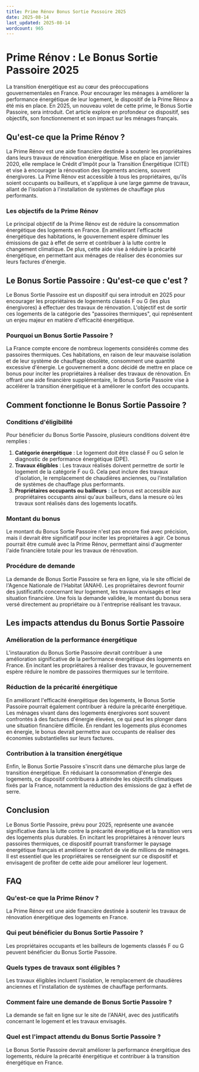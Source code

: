 ```yaml
---
title: Prime Rénov Bonus Sortie Passoire 2025
date: 2025-08-14
last_updated: 2025-08-14
wordcount: 965
---
```


# Prime Rénov : Le Bonus Sortie Passoire 2025

La transition énergétique est au cœur des préoccupations gouvernementales en France. Pour encourager les ménages à améliorer la performance énergétique de leur logement, le dispositif de la Prime Rénov a été mis en place. En 2025, un nouveau volet de cette prime, le Bonus Sortie Passoire, sera introduit. Cet article explore en profondeur ce dispositif, ses objectifs, son fonctionnement et son impact sur les ménages français.

## Qu'est-ce que la Prime Rénov ?

La Prime Rénov est une aide financière destinée à soutenir les propriétaires dans leurs travaux de rénovation énergétique. Mise en place en janvier 2020, elle remplace le Crédit d'Impôt pour la Transition Énergétique (CITE) et vise à encourager la rénovation des logements anciens, souvent énergivores. La Prime Rénov est accessible à tous les propriétaires, qu'ils soient occupants ou bailleurs, et s'applique à une large gamme de travaux, allant de l'isolation à l'installation de systèmes de chauffage plus performants.

### Les objectifs de la Prime Rénov

Le principal objectif de la Prime Rénov est de réduire la consommation énergétique des logements en France. En améliorant l'efficacité énergétique des habitations, le gouvernement espère diminuer les émissions de gaz à effet de serre et contribuer à la lutte contre le changement climatique. De plus, cette aide vise à réduire la précarité énergétique, en permettant aux ménages de réaliser des économies sur leurs factures d'énergie.

## Le Bonus Sortie Passoire : Qu'est-ce que c'est ?

Le Bonus Sortie Passoire est un dispositif qui sera introduit en 2025 pour encourager les propriétaires de logements classés F ou G (les plus énergivores) à effectuer des travaux de rénovation. L'objectif est de sortir ces logements de la catégorie des "passoires thermiques", qui représentent un enjeu majeur en matière d'efficacité énergétique.

### Pourquoi un Bonus Sortie Passoire ?

La France compte encore de nombreux logements considérés comme des passoires thermiques. Ces habitations, en raison de leur mauvaise isolation et de leur système de chauffage obsolète, consomment une quantité excessive d'énergie. Le gouvernement a donc décidé de mettre en place ce bonus pour inciter les propriétaires à réaliser des travaux de rénovation. En offrant une aide financière supplémentaire, le Bonus Sortie Passoire vise à accélérer la transition énergétique et à améliorer le confort des occupants.

## Comment fonctionne le Bonus Sortie Passoire ?

### Conditions d'éligibilité

Pour bénéficier du Bonus Sortie Passoire, plusieurs conditions doivent être remplies :

1. **Catégorie énergétique** : Le logement doit être classé F ou G selon le diagnostic de performance énergétique (DPE).
2. **Travaux éligibles** : Les travaux réalisés doivent permettre de sortir le logement de la catégorie F ou G. Cela peut inclure des travaux d'isolation, le remplacement de chaudières anciennes, ou l'installation de systèmes de chauffage plus performants.
3. **Propriétaires occupants ou bailleurs** : Le bonus est accessible aux propriétaires occupants ainsi qu'aux bailleurs, dans la mesure où les travaux sont réalisés dans des logements locatifs.

### Montant du bonus

Le montant du Bonus Sortie Passoire n'est pas encore fixé avec précision, mais il devrait être significatif pour inciter les propriétaires à agir. Ce bonus pourrait être cumulé avec la Prime Rénov, permettant ainsi d'augmenter l'aide financière totale pour les travaux de rénovation.

### Procédure de demande

La demande de Bonus Sortie Passoire se fera en ligne, via le site officiel de l'Agence Nationale de l'Habitat (ANAH). Les propriétaires devront fournir des justificatifs concernant leur logement, les travaux envisagés et leur situation financière. Une fois la demande validée, le montant du bonus sera versé directement au propriétaire ou à l'entreprise réalisant les travaux.

## Les impacts attendus du Bonus Sortie Passoire

### Amélioration de la performance énergétique

L'instauration du Bonus Sortie Passoire devrait contribuer à une amélioration significative de la performance énergétique des logements en France. En incitant les propriétaires à réaliser des travaux, le gouvernement espère réduire le nombre de passoires thermiques sur le territoire.

### Réduction de la précarité énergétique

En améliorant l'efficacité énergétique des logements, le Bonus Sortie Passoire pourrait également contribuer à réduire la précarité énergétique. Les ménages vivant dans des logements énergivores sont souvent confrontés à des factures d'énergie élevées, ce qui peut les plonger dans une situation financière difficile. En rendant les logements plus économes en énergie, le bonus devrait permettre aux occupants de réaliser des économies substantielles sur leurs factures.

### Contribution à la transition énergétique

Enfin, le Bonus Sortie Passoire s'inscrit dans une démarche plus large de transition énergétique. En réduisant la consommation d'énergie des logements, ce dispositif contribuera à atteindre les objectifs climatiques fixés par la France, notamment la réduction des émissions de gaz à effet de serre.

## Conclusion

Le Bonus Sortie Passoire, prévu pour 2025, représente une avancée significative dans la lutte contre la précarité énergétique et la transition vers des logements plus durables. En incitant les propriétaires à rénover leurs passoires thermiques, ce dispositif pourrait transformer le paysage énergétique français et améliorer le confort de vie de millions de ménages. Il est essentiel que les propriétaires se renseignent sur ce dispositif et envisagent de profiter de cette aide pour améliorer leur logement.

## FAQ

### Qu'est-ce que la Prime Rénov ?

La Prime Rénov est une aide financière destinée à soutenir les travaux de rénovation énergétique des logements en France.

### Qui peut bénéficier du Bonus Sortie Passoire ?

Les propriétaires occupants et les bailleurs de logements classés F ou G peuvent bénéficier du Bonus Sortie Passoire.

### Quels types de travaux sont éligibles ?

Les travaux éligibles incluent l'isolation, le remplacement de chaudières anciennes et l'installation de systèmes de chauffage performants.

### Comment faire une demande de Bonus Sortie Passoire ?

La demande se fait en ligne sur le site de l'ANAH, avec des justificatifs concernant le logement et les travaux envisagés.

### Quel est l'impact attendu du Bonus Sortie Passoire ?

Le Bonus Sortie Passoire devrait améliorer la performance énergétique des logements, réduire la précarité énergétique et contribuer à la transition énergétique en France.